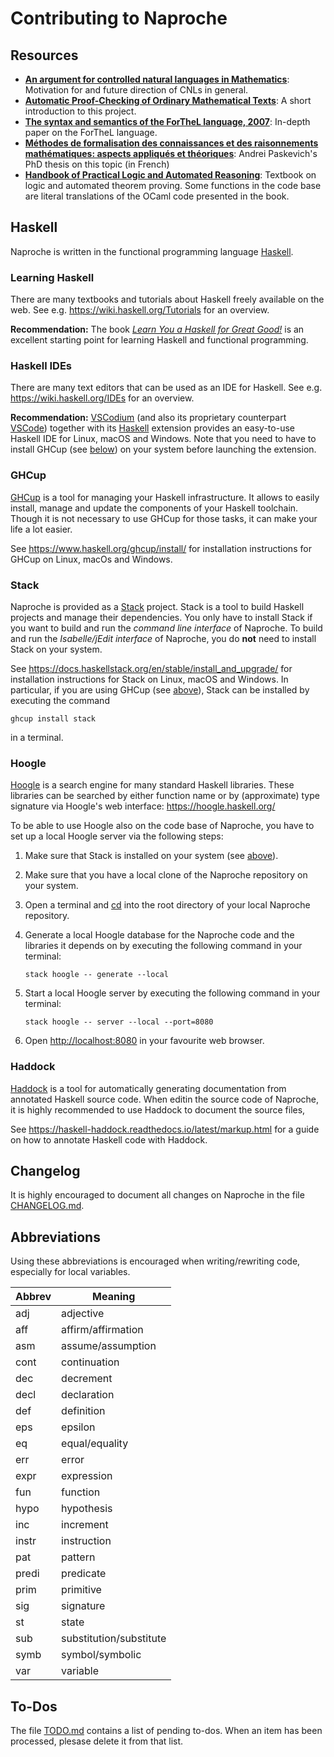 # Contributing to Naproche

## Resources

 - **[An argument for controlled natural languages in Mathematics](https://jiggerwit.files.wordpress.com/2019/06/header.pdf)**:
   Motivation for and future direction of CNLs in general.
 - **[Automatic Proof-Checking of Ordinary Mathematical Texts](http://ceur-ws.org/Vol-2307/paper13.pdf)**:
   A short introduction to this project.
 - **[The syntax and semantics of the ForTheL language, 2007](http://nevidal.org/download/forthel.pdf)**:
   In-depth paper on the ForTheL language.
 - **[Méthodes de formalisation des connaissances et des raisonnements mathématiques: aspects appliqués et théoriques](http://tertium.org/papers/thesis-07.fr.pdf)**:
   Andrei Paskevich's PhD thesis on this topic (in French)
 - **[Handbook of Practical Logic and Automated Reasoning](https://www.cl.cam.ac.uk/~jrh13/atp/)**:
   Textbook on logic and automated theorem proving. Some functions in the code base are literal translations of the OCaml code presented in the book.


## Haskell

Naproche is written in the functional programming language [Haskell][haskell].


### Learning Haskell

There are many textbooks and tutorials about Haskell freely available on the
web. See e.g. <https://wiki.haskell.org/Tutorials> for an overview.

**Recommendation:** The book
[*Learn You a Haskell for Great Good!*][learn-you-a-haskell] is an excellent
starting point for learning Haskell and functional programming.


### Haskell IDEs

There are many text editors that can be used as an IDE for Haskell. See e.g.
<https://wiki.haskell.org/IDEs> for an overview.

**Recommendation:** [VSCodium][vscodium] (and also its proprietary counterpart
[VSCode][vscode]) together with its [Haskell][vscode-haskell] extension provides
an easy-to-use Haskell IDE for Linux, macOS and Windows. Note that you need to
have to install GHCup (see [below](#ghcup-optional)) on your system before
launching the extension.


### GHCup

[GHCup][ghcup] is a tool for managing your Haskell infrastructure. It allows to
easily install, manage and update the components of your Haskell toolchain.
Though it is not necessary to use GHCup for those tasks, it can make your life
a lot easier.

See <https://www.haskell.org/ghcup/install/>
for installation instructions for GHCup on Linux, macOs and Windows.


### Stack

Naproche is provided as a [Stack][stack] project. Stack is a tool to build
Haskell projects and manage their dependencies. You only have to install Stack
if you want to build and run the *command line interface* of Naproche. To build
and run the *Isabelle/jEdit interface* of Naproche, you do **not** need to
install Stack on your system.

See <https://docs.haskellstack.org/en/stable/install_and_upgrade/>
for installation instructions for Stack on Linux, macOS and Windows.
In particular, if you are using GHCup (see [above](#ghcup-optional)), Stack can
be installed by executing the command

```
ghcup install stack
```

in a terminal.


### Hoogle

[Hoogle][hoogle] is a search engine for many standard Haskell libraries. These
libraries can be searched by either function name or by (approximate) type
signature via Hoogle's web interface: <https://hoogle.haskell.org/>

To be able to use Hoogle also on the code base of Naproche, you have to set up
a local Hoogle server via the following steps:

  1.  Make sure that Stack is installed on your system (see [above](#stack)).

  2.  Make sure that you have a local clone of the Naproche repository on your
      system.

  3.  Open a terminal and [cd][cd] into the root directory of your local
      Naproche repository.

  4.  Generate a local Hoogle database for the Naproche code and the libraries
      it depends on by executing the following command in your terminal:

      ```
      stack hoogle -- generate --local
      ```

  5.  Start a local Hoogle server by executing the following command in your
      terminal:

      ```
      stack hoogle -- server --local --port=8080
      ```

  6.  Open <http://localhost:8080> in your favourite web browser.


### Haddock

[Haddock][haddock] is a tool for automatically generating documentation from
annotated Haskell source code. When editin the source code of Naproche, it is
highly recommended to use Haddock to document the source files,

See <https://haskell-haddock.readthedocs.io/latest/markup.html> for a guide on
how to annotate Haskell code with Haddock.


## Changelog

It is highly encouraged to document all changes on Naproche in the file
[CHANGELOG.md](CHAMGELOG.md).


## Abbreviations

Using these abbreviations is encouraged when writing/rewriting code, especially
for local variables.

Abbrev | Meaning
------ | -----------------------------
adj    | adjective
aff    | affirm/affirmation
asm    | assume/assumption
cont   | continuation
dec    | decrement
decl   | declaration
def    | definition
eps    | epsilon
eq     | equal/equality
err    | error
expr   | expression
fun    | function
hypo   | hypothesis
inc    | increment
instr  | instruction
pat    | pattern
predi  | predicate
prim   | primitive
sig    | signature
st     | state
sub    | substitution/substitute
symb   | symbol/symbolic
var    | variable


## To-Dos

The file [TODO.md](TODO.md) contains a list of pending to-dos. When an item has
been processed, plesase delete it from that list.


[haskell]: <https://en.wikipedia.org/wiki/Haskell>
[learn-you-a-haskell]: <https://www.learnyouahaskell.com/>
[vscodium]: <https://vscodium.com/>
[vscode]: <https://code.visualstudio.com/>
[vscode-haskell]: <https://marketplace.visualstudio.com/items?itemName=haskell.haskell>
[stack]: <https://docs.haskellstack.org/en/stable/>
[ghcup]: <https://www.haskell.org/ghcup/>
[hoogle]: <https://hoogle.haskell.org/>
[cd]: <https://en.wikipedia.org/wiki/Cd_(command)>
[haddock]: <https://haskell-haddock.readthedocs.io/latest/>
